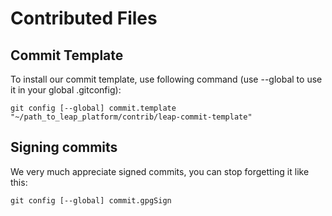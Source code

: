 # Contributed Files

## Commit Template

To install our commit template, use following command (use --global to use it in your global .gitconfig):

    git config [--global] commit.template "~/path_to_leap_platform/contrib/leap-commit-template"

## Signing commits

We very much appreciate signed commits, you can stop forgetting it like this:

    git config [--global] commit.gpgSign
